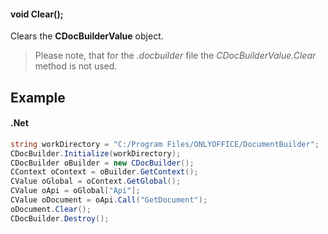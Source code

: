 #### void Clear();

Clears the **CDocBuilderValue** object.

> Please note, that for the *.docbuilder* file the *CDocBuilderValue.Clear* method is not used.

## Example

#### .Net

```c#
string workDirectory = "C:/Program Files/ONLYOFFICE/DocumentBuilder";
CDocBuilder.Initialize(workDirectory);
CDocBuilder oBuilder = new CDocBuilder();
CContext oContext = oBuilder.GetContext();
CValue oGlobal = oContext.GetGlobal();
CValue oApi = oGlobal["Api"];
CValue oDocument = oApi.Call("GetDocument");
oDocument.Clear();
CDocBuilder.Destroy();
```
